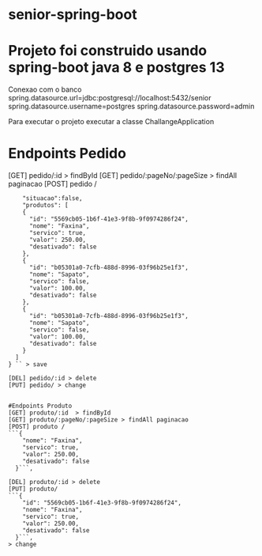 # senior-spring-boot
# Projeto foi construido usando spring-boot java 8 e postgres 13
Conexao com o banco
spring.datasource.url=jdbc:postgresql://localhost:5432/senior
spring.datasource.username=postgres
spring.datasource.password=admin

Para executar o projeto executar a classe ChallangeApplication


# Endpoints Pedido
[GET] pedido/:id  > findById
[GET] pedido/:pageNo/:pageSize > findAll paginacao
[POST] pedido /

``` {
	"situacao":false,
	"produtos": [
    {
      "id": "5569cb05-1b6f-41e3-9f8b-9f0974286f24",
      "nome": "Faxina",
      "servico": true,
      "valor": 250.00,
      "desativado": false  
    },
    {
      "id": "b05301a0-7cfb-488d-8996-03f96b25e1f3",
      "nome": "Sapato",
      "servico": false,
      "valor": 100.00,
      "desativado": false
    },
    {
      "id": "b05301a0-7cfb-488d-8996-03f96b25e1f3",
      "nome": "Sapato",
      "servico": false,
      "valor": 100.00,
      "desativado": false
    }
  ]
} `` > save

[DEL] pedido/:id > delete
[PUT] pedido/ > change


#Endpoints Produto
[GET] produto/:id  > findById
[GET] produto/:pageNo/:pageSize > findAll paginacao
[POST] produto /
```{    
    "nome": "Faxina",
    "servico": true,
    "valor": 250.00,
    "desativado": false  
  }```,
  
[DEL] produto/:id > delete
[PUT] produto/
```{
    "id": "5569cb05-1b6f-41e3-9f8b-9f0974286f24",
    "nome": "Faxina",
    "servico": true,
    "valor": 250.00,
    "desativado": false  
  }```,
> change


